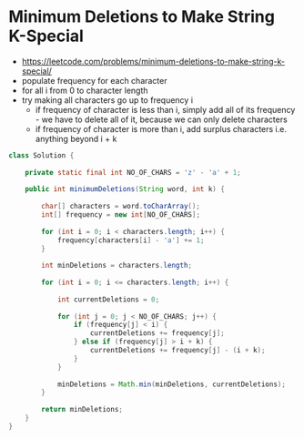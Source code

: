# Minimum Deletions to Make String K-Special

- https://leetcode.com/problems/minimum-deletions-to-make-string-k-special/
- populate frequency for each character
- for all i from 0 to character length
- try making all characters go up to frequency i
  - if frequency of character is less than i, simply add all of its frequency - we have to delete all of it, because we can only delete characters
  - if frequency of character is more than i, add surplus characters i.e. anything beyond i + k

```java
class Solution {
    
    private static final int NO_OF_CHARS = 'z' - 'a' + 1;
    
    public int minimumDeletions(String word, int k) {
        
        char[] characters = word.toCharArray();
        int[] frequency = new int[NO_OF_CHARS];
        
        for (int i = 0; i < characters.length; i++) {
            frequency[characters[i] - 'a'] += 1;
        }
        
        int minDeletions = characters.length;
        
        for (int i = 0; i <= characters.length; i++) {
            
            int currentDeletions = 0;
            
            for (int j = 0; j < NO_OF_CHARS; j++) {
                if (frequency[j] < i) {
                    currentDeletions += frequency[j];
                } else if (frequency[j] > i + k) {
                    currentDeletions += frequency[j] - (i + k);
                }
            }
            
            minDeletions = Math.min(minDeletions, currentDeletions);
        }
        
        return minDeletions;
    }
}
```
